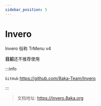 ```yaml
---
sidebar_position: 5
---
```


# Invero

Invero 俗称 TrMenu v4

**目前**还不推荐使用

:::info

`GitHub` https://github.com/8aka-Team/Invero

:::

> 文档地址: https://invero.8aka.org
